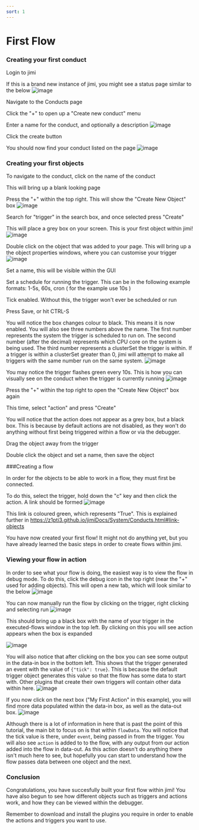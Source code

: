```yaml
---
sort: 1
---
```


# First Flow

### Creating your first conduct
Login to jimi

If this is a brand new instance of jimi, you might see a status page similar to the below
![image](https://user-images.githubusercontent.com/14958920/125165125-843a8c80-e18d-11eb-8c97-7a13590ddd0f.png)

Navigate to the Conducts page

Click the "+" to open up a "Create new conduct" menu

Enter a name for the conduct, and optionally a description
![image](https://user-images.githubusercontent.com/14958920/125165168-b815b200-e18d-11eb-92e0-fc49700ade02.png)

Click the create button

You should now find your conduct listed on the page
![image](https://user-images.githubusercontent.com/14958920/125165202-e09dac00-e18d-11eb-8484-4a1e7b8c61b3.png)

### Creating your first objects
To navigate to the conduct, click on the name of the conduct

This will bring up a blank looking page

Press the "+" within the top right. This will show the "Create New Object" box
![image](https://user-images.githubusercontent.com/14958920/125165241-1347a480-e18e-11eb-9a65-c9fb12c7fb61.png)

Search for "trigger" in the search box, and once selected press "Create"

This will place a grey box on your screen. This is your first object within jimi!
![image](https://user-images.githubusercontent.com/14958920/125165284-45f19d00-e18e-11eb-9447-be1878f94ad8.png)

Double click on the object that was added to your page. This will bring up a the object properties windows, where you can customise your trigger
![image](https://user-images.githubusercontent.com/14958920/125165368-80f3d080-e18e-11eb-9706-bd00954dd143.png)

Set a name, this will be visible within the GUI

Set a schedule for running the trigger. This can be in the following example formats: 1-5s, 60s, cron ( for the example use 10s )

Tick enabled. Without this, the trigger won't ever be scheduled or run

Press Save, or hit CTRL-S

You will notice the box changes colour to black. This means it is now enabled. You will also see three numbers above the name. The first number represents the system the trigger is scheduled to run on. The second number (after the decimal) represents which CPU core on the system is being used. The third number represents a clusterSet the trigger is within. If a trigger is within a clusterSet greater than 0, jimi will attempt to make all triggers with the same number run on the same system.
![image](https://user-images.githubusercontent.com/14958920/125165553-5d7d5580-e18f-11eb-940f-712b5a3cfaa9.png)

You may notice the trigger flashes green every 10s. This is how you can visually see on the conduct when the trigger is currently running
![image](https://user-images.githubusercontent.com/14958920/125165635-b5b45780-e18f-11eb-9581-ed78460801b7.png)

Press the "+" within the top right to open the "Create New Object" box again

This time, select "action" and press "Create"

You will notice that the action does not appear as a grey box, but a black box. This is because by default actions are not disabled, as they won't do anything without first being triggered within a flow or via the debugger.

Drag the object away from the trigger

Double click the object and set a name, then save the object

###Creating a flow

In order for the objects to be able to work in a flow, they must first be connected. 

To do this, select the trigger, hold down the "c" key and then click the action. A link should be formed
![image](https://user-images.githubusercontent.com/14958920/125165715-1774c180-e190-11eb-8cf8-9b3b55d28112.png)

This link is coloured green, which represents "True". This is explained further in https://z1pti3.github.io/jimiDocs/System/Conducts.html#link-objects 

You have now created your first flow! It might not do anything yet, but you have already learned the basic steps in order to create flows within jimi.

### Viewing your flow in action
In order to see what your flow is doing, the easiest way is to view the flow in debug mode. To do this, click the debug icon in the top right (near the "+" used for adding objects). This will open a new tab, which will look similar to the below
![image](https://user-images.githubusercontent.com/14958920/125166029-94ed0180-e191-11eb-86ea-1c2f5b514e22.png)

You can now manually run the flow by clicking on the trigger, right clicking and selecting run
![image](https://user-images.githubusercontent.com/14958920/125166049-a9c99500-e191-11eb-838a-ef7f11a76046.png)

This should bring up a black box with the name of your trigger in the executed-flows window in the top left. By clicking on this you will see action appears when the box is expanded

![image](https://user-images.githubusercontent.com/14958920/125166081-cf569e80-e191-11eb-9839-50fb010e2121.png)

You will also notice that after clicking on the box you can see some output in the data-in box in the bottom left. This shows that the trigger generated an event with the value of ```{"tick": true}```. This is because the default trigger object generates this value so that the flow has some data to start with. Other plugins that create their own triggers will contain other data within here.
![image](https://user-images.githubusercontent.com/14958920/125166135-18a6ee00-e192-11eb-8a2e-b1db51ba36ed.png)

If you now click on the next box ("My First Action" in this example), you will find more data populated within the data-in box, as well as the data-out box.
![image](https://user-images.githubusercontent.com/14958920/125166158-3c6a3400-e192-11eb-91da-7253383c754d.png)

Although there is a lot of information in here that is past the point of this tutorial, the main bit to focus on is that within ```flowData```. You will notice that the tick value is there, under ```event```, being passed in from the trigger. You will also see ```action``` is added to to the flow, with any output from our action added into the flow in data-out. As this action doesn't do anything there isn't much here to see, but hopefully you can start to understand how the flow passes data between one object and the next.

### Conclusion
Congratulations, you have succesfully built your first flow within jimi! You have also begun to see how different objects such as triggers and actions work, and how they can be viewed within the debugger.

Remember to download and install the plugins you require in order to enable the actions and triggers you want to use.
